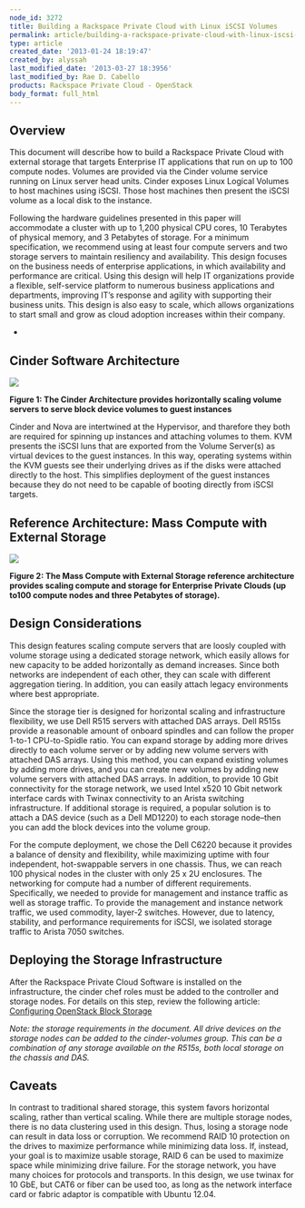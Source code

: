```yaml
---
node_id: 3272
title: Building a Rackspace Private Cloud with Linux iSCSI Volumes
permalink: article/building-a-rackspace-private-cloud-with-linux-iscsi-volumes
type: article
created_date: '2013-01-24 18:19:47'
created_by: alyssah
last_modified_date: '2013-03-27 18:3956'
last_modified_by: Rae D. Cabello
products: Rackspace Private Cloud - OpenStack
body_format: full_html
---
```


Overview
--------

This document will describe how to build a Rackspace Private Cloud with
external storage that targets Enterprise IT applications that run on up
to 100 compute nodes. Volumes are provided via the Cinder volume service
running on Linux server head units. Cinder exposes Linux Logical Volumes
to host machines using iSCSI. Those host machines then present the iSCSI
volume as a local disk to the instance. 

Following the hardware guidelines presented in this paper will
accommodate a cluster with up to 1,200 physical CPU cores, 10 Terabytes
of physical memory, and 3 Petabytes of storage. For a minimum
specification, we recommend using at least four compute servers and two
storage servers to maintain resiliency and availability. This design
focuses on the business needs of enterprise applications, in which
availability and performance are critical. Using this design will help
IT organizations provide a flexible, self-service platform to numerous
business applications and departments, improving IT&rsquo;s response and
agility with supporting their business units. This design is also easy
to scale, which allows organizations to start small and grow as cloud
adoption increases within their company.

 
-

Cinder Software Architecture
----------------------------

![](/knowledge_center/sites/default/files/styles/full_width/public/field/image/cinder-refarch-sims.png)

**Figure 1: The Cinder Architecture provides horizontally scaling volume
servers to serve block device volumes to guest instances**

Cinder and Nova are intertwined at the Hypervisor, and tharefore they
both are required for spinning up instances and attaching volumes to
them. KVM presents the iSCSI luns that are exported from the Volume
Server(s) as virtual devices to the guest instances. In this way,
operating systems within the KVM guests see their underlying drives as
if  the disks were attached directly to the host. This simplifies
deployment of the guest instances because they do not need to be capable
of booting directly from iSCSI targets.

 

Reference Architecture: Mass Compute with External Storage
----------------------------------------------------------

![](/knowledge_center/sites/default/files/field/image/Screen%20Shot%202013-03-27%20at%2012.08.10%20PM.png) 

**Figure 2: The Mass Compute with External Storage reference
architecture provides scaling compute and storage for  Enterprise
Private Clouds (up to100 compute nodes and three Petabytes of
storage).**

 

Design Considerations
---------------------

This design features scaling compute servers that are loosly coupled
with volume storage using a dedicated storage network, which easily
allows for new capacity to be added horizontally as demand increases.
Since both networks are independent of each other, they can scale with
different aggregation tiering. In addition, you can easily attach legacy
environments where best appropriate.

Since the storage tier is designed for horizontal scaling and
infrastructure flexibility, we use Dell R515 servers with attached DAS
arrays. Dell R515s provide a reasonable amount of onboard spindles and
can follow the proper 1-to-1 CPU-to-Spidle ratio. You can expand storage
by adding more drives directly to each volume server or by adding new
volume servers with attached DAS arrays. Using this method, you can
expand existing volumes by adding more drives, and you can create new
volumes by adding new volume servers with attached DAS arrays. In
addition, to provide 10 Gbit connectivity for the storage network, we
used Intel x520 10 Gbit network interface cards with Twinax connectivity
to an Arista switching infrastructure. If additional storage is
required, a popular solution is to attach a DAS device (such as a Dell
MD1220) to each storage node&ndash;then you can add the block devices into the
volume group.

For the compute deployment, we chose the Dell C6220 because it provides
a balance of density and flexibility, while maximizing uptime with four
independent, hot-swappable servers in one chassis. Thus, we can reach
100 physical nodes in the cluster with only 25 x 2U enclosures. The
networking for compute had a number of different requirements.
Specifically, we needed to provide for management and instance traffic
as well as storage traffic. To provide the management and instance
network traffic, we used commodity, layer-2 switches. However, due to
latency, stability, and performance requirements for iSCSI, we isolated
storage traffic to Arista 7050 switches. 

 

Deploying the Storage Infrastructure
------------------------------------

After the Rackspace Private Cloud Software is installed on the
infrastructure, the cinder chef roles must be added to the controller
and storage nodes. For details on this step, review the following
article: [Configuring OpenStack Block
Storage](http://www.rackspace.com/knowledge_center/article/configuring-openstack-block-storage)[\
](http://www.rackspace.com/knowledge_center/article/configuring-openstack-block-storage)

*Note: the storage requirements in the document. All drive devices on
the storage nodes can be added to the cinder-volumes group. This can be
a combination of any storage available on the R515s, both local storage
on the chassis and DAS.*

Caveats
-------

In contrast to traditional shared storage, this system favors horizontal
scaling, rather than vertical scaling. While there are multiple storage
nodes, there is no data clustering used in this design. Thus, losing a
storage node can result in data loss or corruption. We recommend RAID 10
protection on the drives to maximize performance while minimizing data
loss. If, instead, your goal is to maximize usable storage, RAID 6 can
be used to maximize space while minimizing drive failure. For the
storage network, you have many choices for protocols and transports. In
this design, we use twinax for 10 GbE, but CAT6 or fiber can be used
too, as long as the network interface card or fabric adaptor is
compatible with Ubuntu 12.04.

